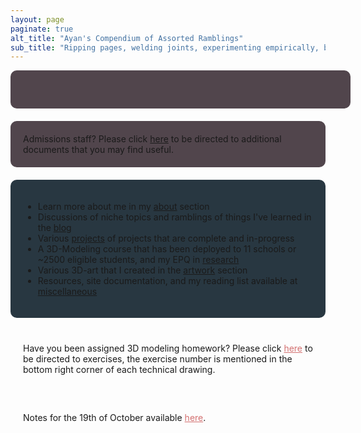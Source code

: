 ```yaml
---
layout: page
paginate: true
alt_title: "Ayan's Compendium of Assorted Ramblings"
sub_title: "Ripping pages, welding joints, experimenting empirically, burning electronics, and tuning PIDs."
---
```


<style>
  .content-container {
    border-radius: 10px; /* Add rounded corners to the container */
    padding: 20px; /* Add padding to the container */
    margin-bottom: 20px; /* Add bottom margin to create space between container and text below */
    background-size: cover;
    background-repeat: no-repeat;
    background-attachment: fixed; /* Optional, for a fixed background */
  }

  .content-container-blue {
    border-radius: 10px; /* Add rounded corners to the container */
    padding: 20px; /* Add padding to the container */
    margin-bottom: 20px; /* Add bottom margin to create space between container and text below */
    background-color: #283741; /* Add a background color */
  }
  
  .content-container-breathing {
    border-radius: 10px; /* Add rounded corners to the container */
    padding: 20px; /* Add padding to the container */
    margin-bottom: 20px; /* Add bottom margin to create space between container and text below */
    background-size: cover;
    background-repeat: no-repeat;
    background-attachment: fixed; /* Optional, for a fixed background */
    animation: breathing 3s infinite; /* Apply the breathing animation */
  }

  @keyframes breathing {
    0% {
      background-color: #51454C; /* Start with red */
    }
    50% {
      background-color: #5D676E; /* Transition to yellow at 50% */
    }
    100% {
      background-color: #51454C; /* Return to red at 100% */
    }
  }
  
  .content-container a {
    color: #D37070; /* Change the color of hyperlinks */
    text-decoration: underline; /* Add underline to hyperlinks */
  }

  .content-container-scrolling {
    border-radius: 10px;
    padding: 20px;
    margin-bottom: 20px;
    background-color: #51454C;
    overflow: hidden; /* Hide the overflow content */
    white-space: nowrap; /* Prevent text from wrapping */
    width: 100%; /* Set the width to 100% to span the body */
    font-size: 17px;
  }

  .scroll-text {
    animation: scroll 30s linear infinite; /* Adjust the animation duration as needed */
    animation-delay: 0s; /* Reduce the delay to 3 seconds */
    display: inline-block;
    font-family: 'Fira Code', sans-serif;
  }

  @keyframes scroll {
    0% {
      transform: translateX(25%);
    }
    100% {
      transform: translateX(-100%); /* Adjust the distance for a smoother scroll */
    }
  }

  .content-container-scrolling:hover .scroll-text {
    animation-play-state: paused;
  }
</style>

<link rel="stylesheet" href="https://fonts.googleapis.com/css2?family=Fira+Code&display=swap">

<!-- <div class="content-container" data-bg-image="assets/images/chevron2.png">
  This website is still under construction, while most of the structure and programming is complete content still remains.
</div> -->

<div class="content-container-scrolling scroll-container">
  <div class="scroll-text">
    Latest updates: 3rd December, NEW PROJECT! Analog Task Manager, see ↯ Projects for more details. 10th November, more content added in password-protected section, use password to access! 1st November, the password-protected section has been updated with 128-bit encryption. 23rd Oct, Research section has a new-old project. 23rd Oct, New blog posts coming soon™. 18th Oct, Updated additional information section.
  </div>
</div>

<div class="content-container-breathing">
  Admissions staff? Please click <a href="/admissions/">here</a> to be directed to additional documents that you may find useful.
</div>

<div class="content-container-blue">
  <ul>
    <li>Learn more about me in my <a href="/about/">about</a> section</li>
    <li>Discussions of niche topics and ramblings of things I&#39;ve learned in the <a href="/blog/">blog</a></li>
    <li>Various <a href="/projects/">projects</a> of projects that are complete and in-progress</li>
    <li>A 3D-Modeling course that has been deployed to 11 schools or ~2500 eligible students, and my EPQ in <a href="/research/">research</a></li>
    <li>Various 3D-art that I created in the <a href="/artwork/">artwork</a> section</li>
    <li>Resources, site documentation, and my reading list available at <a href="/miscellaneous/">miscellaneous</a></li>
  </ul>
</div>

<div class="content-container" data-bg-image="assets/images/chevron2.png">
  Have you been assigned 3D modeling homework? Please click <a href="/3d-exercises/">here</a> to be directed to exercises, the exercise number is mentioned in the bottom right corner of each technical drawing.
</div>

<div class="content-container" data-bg-image="assets/images/chevron2.png">
  Notes for the 19th of October available <a href="/19102023/">here</a>.
</div>

<script>
  // Get all elements with the class "content-container"
  const contentContainers = document.querySelectorAll(".content-container");

  // Loop through the elements and set their background images
  contentContainers.forEach(container => {
    const bgImage = container.getAttribute("data-bg-image");
    container.style.backgroundImage = `url(${bgImage})`;
  });
</script>